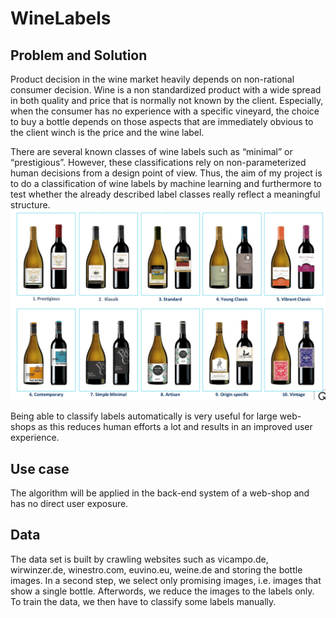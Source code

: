 # WineLabels
## Problem and Solution
Product decision in the wine market heavily depends on non-rational consumer decision. Wine is a non standardized product with a wide spread in both quality and price that is normally not known by the client. Especially, when the consumer has no experience with a specific vineyard, the choice to buy a bottle depends on those aspects that are immediately obvious to the client winch is the price and the wine label.

There are several known classes of wine labels such as “minimal” or “prestigious”. However, these classifications rely on non-parameterized human decisions from a design point of view. Thus, the aim of my project is to do a classification of wine labels by machine learning and furthermore to test whether the already described  label classes really reflect a meaningful structure.
![alt text](https://raw.githubusercontent.com/toeb83/WineLabels/master/labels.png)

Being able to classify labels automatically is very useful for large web-shops as this reduces human efforts a lot and results in an improved user experience.   

## Use case
The algorithm will be applied in the back-end system of a web-shop and has no direct user exposure.

## Data
The data set is built by crawling websites such as vicampo.de, wirwinzer.de, winestro.com, euvino.eu, weine.de and storing the bottle images.
In a second step, we select only promising images, i.e. images that show a single bottle. Afterwords, we reduce the images to the labels only.
To train the data, we then have to classify some labels manually.
